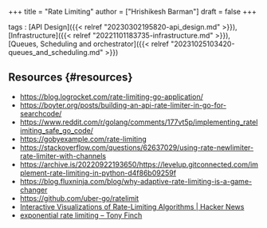 +++
title = "Rate Limiting"
author = ["Hrishikesh Barman"]
draft = false
+++

tags
: [API Design]({{< relref "20230302195820-api_design.md" >}}), [Infrastructure]({{< relref "20221101183735-infrastructure.md" >}}), [Queues, Scheduling and orchestrator]({{< relref "20231025103420-queues_and_scheduling.md" >}})


## Resources {#resources}

-   <https://blog.logrocket.com/rate-limiting-go-application/>
-   <https://boyter.org/posts/building-an-api-rate-limiter-in-go-for-searchcode/>
-   <https://www.reddit.com/r/golang/comments/177vt5p/implementing_ratelimiting_safe_go_code/>
-   <https://gobyexample.com/rate-limiting>
-   <https://stackoverflow.com/questions/62637029/using-rate-newlimiter-rate-limiter-with-channels>
-   <https://archive.is/20220922193650/https://levelup.gitconnected.com/implement-rate-limiting-in-python-d4f86b09259f>
-   <https://blog.fluxninja.com/blog/why-adaptive-rate-limiting-is-a-game-changer>
-   <https://github.com/uber-go/ratelimit>
-   [Interactive Visualizations of Rate-Limiting Algorithms | Hacker News](https://news.ycombinator.com/item?id=40384421)
-   [exponential rate limiting – Tony Finch](https://dotat.at/@/2024-09-02-ewma.html)
